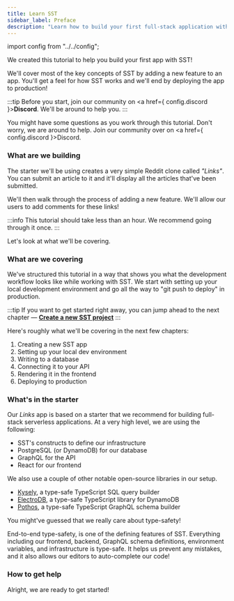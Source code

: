 ```yaml
---
title: Learn SST
sidebar_label: Preface
description: "Learn how to build your first full-stack application with SST."
---
```


import config from "../../config";

We created this tutorial to help you build your first app with SST!

We'll cover most of the key concepts of SST by adding a new feature to an app. You'll get a feel for how SST works and we'll end by deploying the app to production!

:::tip
Before you start, join our community on <a href={ config.discord }><b>Discord</b></a>. We'll be around to help you.
:::

You might have some questions as you work through this tutorial. Don't worry, we are around to help. Join our community over on <a href={ config.discord }>Discord</a>.

### What are we building

The starter we'll be using creates a very simple Reddit clone called _"Links"_. You can submit an article to it and it'll display all the articles that've been submitted.

We'll then walk through the process of adding a new feature. We'll allow our users to add comments for these links!

:::info
This tutorial should take less than an hour. We recommend going through it once.
:::

Let's look at what we'll be covering.

### What are we covering

We've structured this tutorial in a way that shows you what the development workflow looks like while working with SST. We start with setting up your local development environment and go all the way to "git push to deploy" in production.

:::tip
If you want to get started right away, you can jump ahead to the next chapter — [**Create a new SST project**](create-a-new-project.md)
:::

Here's roughly what we'll be covering in the next few chapters:

1. Creating a new SST app
2. Setting up your local dev environment
3. Writing to a database
4. Connecting it to your API
5. Rendering it in the frontend
6. Deploying to production

### What's in the starter

Our _Links_ app is based on a starter that we recommend for building full-stack serverless applications. At a very high level, we are using the following:

- SST's constructs to define our infrastructure
- PostgreSQL (or DynamoDB) for our database
- GraphQL for the API
- React for our frontend

We also use a couple of other notable open-source libraries in our setup.

- [Kysely](https://koskimas.github.io/kysely), a type-safe TypeScript SQL query builder
- [ElectroDB](https://github.com/tywalch/electrodb), a type-safe TypeScript library for DynamoDB
- [Pothos](https://pothos-graphql.dev), a type-safe TypeScript GraphQL schema builder

You might've guessed that we really care about type-safety!

End-to-end type-safety, is one of the defining features of SST. Everything including our frontend, backend, GraphQL schema definitions, environment variables, and infrastructure is type-safe. It helps us prevent any mistakes, and it also allows our editors to auto-complete our code!

### How to get help

Alright, we are ready to get started!

